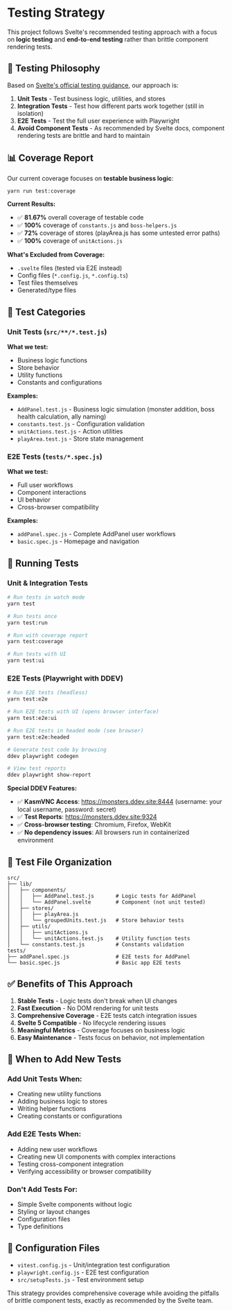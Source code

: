 # Testing Strategy

This project follows Svelte's recommended testing approach with a focus on **logic testing** and **end-to-end testing** rather than brittle component rendering tests.

## 🎯 **Testing Philosophy**

Based on [Svelte's official testing guidance](https://svelte.dev/docs/svelte/testing), our approach is:

1. **Unit Tests** - Test business logic, utilities, and stores
2. **Integration Tests** - Test how different parts work together (still in isolation)
3. **E2E Tests** - Test the full user experience with Playwright
4. **Avoid Component Tests** - As recommended by Svelte docs, component rendering tests are brittle and hard to maintain

## 📊 **Coverage Report**

Our current coverage focuses on **testable business logic**:

```bash
yarn run test:coverage
```

**Current Results:**

- ✅ **81.67%** overall coverage of testable code
- ✅ **100%** coverage of `constants.js` and `boss-helpers.js`
- ✅ **72%** coverage of stores (playArea.js has some untested error paths)
- ✅ **100%** coverage of `unitActions.js`

**What's Excluded from Coverage:**

- `.svelte` files (tested via E2E instead)
- Config files (`*.config.js`, `*.config.ts`)
- Test files themselves
- Generated/type files

## 🧪 **Test Categories**

### Unit Tests (`src/**/*.test.js`)

**What we test:**

- Business logic functions
- Store behavior
- Utility functions
- Constants and configurations

**Examples:**

- `AddPanel.test.js` - Business logic simulation (monster addition, boss health calculation, ally naming)
- `constants.test.js` - Configuration validation
- `unitActions.test.js` - Action utilities
- `playArea.test.js` - Store state management

### E2E Tests (`tests/*.spec.js`)

**What we test:**

- Full user workflows
- Component interactions
- UI behavior
- Cross-browser compatibility

**Examples:**

- `addPanel.spec.js` - Complete AddPanel user workflows
- `basic.spec.js` - Homepage and navigation

## 🚀 **Running Tests**

### Unit & Integration Tests

```bash
# Run tests in watch mode
yarn test

# Run tests once
yarn test:run

# Run with coverage report
yarn test:coverage

# Run tests with UI
yarn test:ui
```

### E2E Tests (Playwright with DDEV)

```bash
# Run E2E tests (headless)
yarn test:e2e

# Run E2E tests with UI (opens browser interface)
yarn test:e2e:ui

# Run E2E tests in headed mode (see browser)
yarn test:e2e:headed

# Generate test code by browsing
ddev playwright codegen

# View test reports
ddev playwright show-report
```

**Special DDEV Features:**

- ✅ **KasmVNC Access**: https://monsters.ddev.site:8444 (username: your local username, password: secret)
- ✅ **Test Reports**: https://monsters.ddev.site:9324
- ✅ **Cross-browser testing**: Chromium, Firefox, WebKit
- ✅ **No dependency issues**: All browsers run in containerized environment

## 📁 **Test File Organization**

```
src/
├── lib/
│   ├── components/
│   │   ├── AddPanel.test.js       # Logic tests for AddPanel
│   │   └── AddPanel.svelte        # Component (not unit tested)
│   ├── stores/
│   │   ├── playArea.js
│   │   └── groupedUnits.test.js   # Store behavior tests
│   ├── utils/
│   │   ├── unitActions.js
│   │   └── unitActions.test.js    # Utility function tests
│   └── constants.test.js          # Constants validation
tests/
├── addPanel.spec.js               # E2E tests for AddPanel
└── basic.spec.js                  # Basic app E2E tests
```

## ✅ **Benefits of This Approach**

1. **Stable Tests** - Logic tests don't break when UI changes
2. **Fast Execution** - No DOM rendering for unit tests
3. **Comprehensive Coverage** - E2E tests catch integration issues
4. **Svelte 5 Compatible** - No lifecycle rendering issues
5. **Meaningful Metrics** - Coverage focuses on business logic
6. **Easy Maintenance** - Tests focus on behavior, not implementation

## 🎯 **When to Add New Tests**

### Add Unit Tests When:

- Creating new utility functions
- Adding business logic to stores
- Writing helper functions
- Creating constants or configurations

### Add E2E Tests When:

- Adding new user workflows
- Creating new UI components with complex interactions
- Testing cross-component integration
- Verifying accessibility or browser compatibility

### Don't Add Tests For:

- Simple Svelte components without logic
- Styling or layout changes
- Configuration files
- Type definitions

## 🔧 **Configuration Files**

- `vitest.config.js` - Unit/integration test configuration
- `playwright.config.js` - E2E test configuration
- `src/setupTests.js` - Test environment setup

This strategy provides comprehensive coverage while avoiding the pitfalls of brittle component tests, exactly as recommended by the Svelte team.
